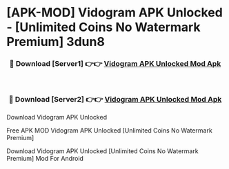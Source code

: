 # [APK-MOD] Vidogram APK Unlocked - [Unlimited Coins No Watermark Premium] 3dun8



<div align="center">
<h3>🔴 Download [Server1] 👉👉 <a href="https://momento.my/?title=Vidogram_APK_Unlocked">Vidogram APK Unlocked Mod Apk</a></h3><br>

<h3>🔴 Download [Server2] 👉👉 <a href="https://momento.my/?title=Vidogram_APK_Unlocked">Vidogram APK Unlocked Mod Apk</a></h3>
</div>



Download Vidogram APK Unlocked 

Free APK MOD Vidogram APK Unlocked [Unlimited Coins No Watermark Premium]

Download Vidogram APK Unlocked [Unlimited Coins No Watermark Premium] Mod For Android
